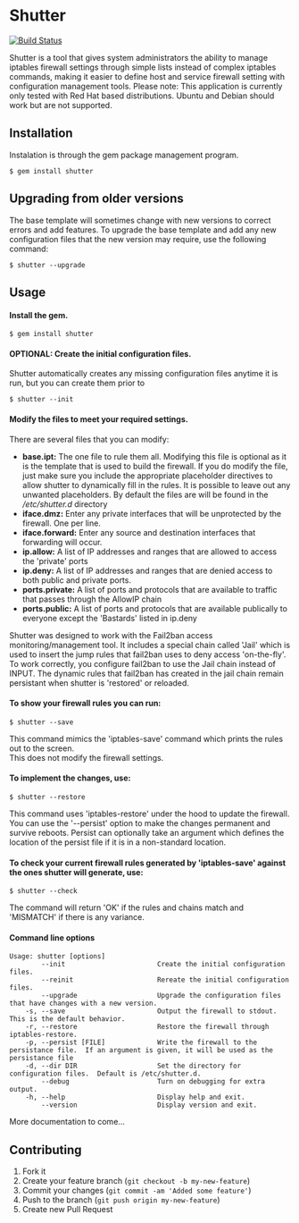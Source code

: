 # Shutter

[![Build Status](https://secure.travis-ci.org/rlyon/shutter.png)](http://travis-ci.org/rlyon/shutter)

Shutter is a tool that gives system administrators the ability to manage 
iptables firewall settings through simple lists instead of complex iptables commands, making it
easier to define host and service firewall setting with configuration management tools.  Please note:
This application is currently only tested with Red Hat based distributions.  Ubuntu and Debian should 
work but are not supported.

## Installation

Instalation is through the gem package management program. 

    $ gem install shutter

## Upgrading from older versions

The base template will sometimes change with new versions to correct errors and add features.  To upgrade the base template and add any new configuration files that the new version may require, use the following command:

    $ shutter --upgrade

## Usage

#### Install the gem.
    
    $ gem install shutter

#### OPTIONAL: Create the initial configuration files.
Shutter automatically creates any missing configuration files anytime it is run, but you can create them prior to 

    $ shutter --init

#### Modify the files to meet your required settings.  

There are several files that you can modify:
* **base.ipt:**  The one file to rule them all.  Modifying this file is optional as
it is the template that is used to build the firewall. If you do modify the file,
just make sure you include the appropriate placeholder directives to allow
shutter to dynamically fill in the rules.  It is possible to leave out any unwanted
placeholders.  By default the files are will be found in the */etc/shutter.d* directory
* **iface.dmz:**  Enter any private interfaces that will be unprotected by the firewall.  One per line.
* **iface.forward:**  Enter any source and destination interfaces that forwarding will occur.
* **ip.allow:**  A list of IP addresses and ranges that are allowed to access the 'private' ports
* **ip.deny:**  A list of IP addresses and ranges that are denied access to both public and private ports. 
* **ports.private:**  A list of ports and protocols that are available to traffic that passes through the AllowIP chain
* **ports.public:**  A list of ports and protocols that are available publically to everyone except the 'Bastards' listed in ip.deny

Shutter was designed to work with the Fail2ban access monitoring/management tool.  It includes a 
special chain called 'Jail' which is used to insert the jump rules that fail2ban uses to deny 
access 'on-the-fly'.  To work correctly, you configure fail2ban to use the Jail chain instead of 
INPUT.  The dynamic rules that fail2ban has created in the jail chain remain persistant when 
shutter is 'restored' or reloaded.

#### To show your firewall rules you can run:

    $ shutter --save

This command mimics the 'iptables-save' command which prints the rules out to the screen.  
This does not modify the firewall settings.

#### To implement the changes, use:

    $ shutter --restore

This command uses 'iptables-restore' under the hood to update the firewall.  You can use the '--persist' option
to make the changes permanent and survive reboots.  Persist can optionally take an argument which defines the location of the
persist file if it is in a non-standard location.


#### To check your current firewall rules generated by 'iptables-save' against the ones shutter will generate, use:

    $ shutter --check

The command will return 'OK' if the rules and chains match and 'MISMATCH' if there is any variance.

#### Command line options
    Usage: shutter [options]
            --init                       Create the initial configuration files.
            --reinit                     Rereate the initial configuration files.
            --upgrade                    Upgrade the configuration files that have changes with a new version.
        -s, --save                       Output the firewall to stdout. This is the default behavior.
        -r, --restore                    Restore the firewall through iptables-restore.
        -p, --persist [FILE]             Write the firewall to the persistance file.  If an argument is given, it will be used as the persistance file
        -d, --dir DIR                    Set the directory for configuration files.  Default is /etc/shutter.d.
            --debug                      Turn on debugging for extra output.
        -h, --help                       Display help and exit.
            --version                    Display version and exit.

More documentation to come...


## Contributing

1. Fork it
2. Create your feature branch (`git checkout -b my-new-feature`)
3. Commit your changes (`git commit -am 'Added some feature'`)
4. Push to the branch (`git push origin my-new-feature`)
5. Create new Pull Request
